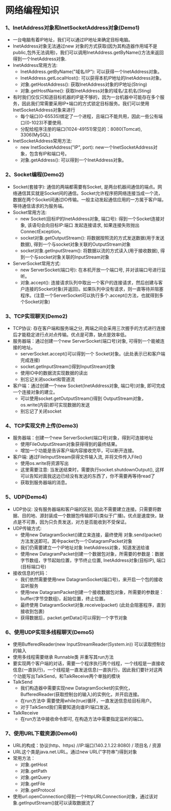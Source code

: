# 网络编程知识

### 1、InetAddress对象和InetSocketAddress对象(Demo1)
- 一台电脑有着IP地址，我们可以通过IP地址来确定目标电脑。
- InetAddress对象无法通过new 对象的方式获取(因为其构造器作用域不是public,包外无法调用)，我们可以调用InetAddress.getByName()方法来返回得到一个InetAddress对象.
- InetAddress常用方法:
    - InetAddress.getByName("域名/IP"): 可以获得一个InetAddress对象。
    - InetAddress.getLocalHost(): 可以获得本机IP地址的InetAddress对象。
    - 对象.getHostAddress(): 获取InetAddress对象的IP地址(String)
    - 对象.getHostName(): 获取InetAddress对象的域名/主机名(Sting)
- 有时我们仅仅只知道目标机器的IP是不够的，因为一台机器中可能存在多个服务，因此我们常需要采用IP+端口的方式锁定目标服务。我们可以使用InetSocketAddress对象来进行
    - 每个端口(0-65535)绑定了一个进程，且端口不能共用，因此一些公有端口(0-1023)不要使用.
    - 分配给程序注册的端口(1024-49151)常见的：8080(Tomcat), 3306(MySQL)
- InetSocketAddress常用方法:
    - new InetSocketAddress("IP", port): new一个InetSocketAddress对象，包含有IP和端口号。
    - 对象.getAddress(): 可以得到一个InetAddress对象。

### 2、Socket编程(Demo2)
- Socket(套接字): 通信的两端都需要有Socket, 是两台机器间通信的端点。网络通信其实就是Socket间的通信。Socket允许程序把网络连接当成一个流，数据在两个Socket间通过IO传输。一般主动发起通信应用的一方属于客户端，等待通信请求的为服务端。 
- Socket常用方法:
    - new Socket(目标IP的InetAddress对象, 端口号): 得到一个Socket连接对象, 该语句会向目标IP:端口 发起连接请求, 如果连接失败抛出ConnectException。
    - socket对象.getOutputStream(): 将数据按照流的方式发送数据(用于发送数据), 得到一个与socket对象关联的OutputStream对象
    - socket对象.getInputStream(): 将数据以流的方式读入(用于接收数据), 得到一个与socket对象关联的InputStream对象
- ServerSocket常用方式:
    - new ServerSocket(端口号): 在本机开放一个端口号, 并对该端口号进行监听。
    - 对象.accept(): 连接请求队列中取出一个客户的连接请求，然后创建与客户连接的Socket对象(并返回)。如果队列中没有请求，则一直等待并阻塞程序。(注意一个ServerSocket可以执行多个.accept()方法，也就得到多个Socket对象)


### 3、TCP实现聊天(Demo2)
- TCP协议: 存在客户端和服务端之分, 两端之间会采用三次握手的方式进行连接后才能稳定进行点对点传输。优点是可靠，缺点是效率低。
- 服务器端：通过创建一个new ServerSocket(端口号)对象, 可得到一个能被连接的地址。
    - serverSocket.accept()可以得到一个 Socket对象。(此处表示已和客户端完成连接)
    - socket.getInputStream()得到InputStream对象
    - 使用IO中的数据流实现数据的读出
    - 别忘记关闭socket和管道流
- 客户端：通过创建一个new Socket(InetAddress对象, 端口号)对象, 即可完成一个连接对象的建立。
    - 可以使用socket.getOutputStream()得到 OutputStream对象，os.write(内容)即可实现数据的发送
    - 别忘记了关闭socket

### 4、TCP实现文件上传(Demo3)
- 服务器端：创建一个new ServerSocket(端口号)对象，得到可连接地址
    - 使用FileOutputStream对象获得得到的最终结果。
    - 增加一个功能是告诉客户端内容接收完毕，可以断开连接。
- 客户端: 通过FileInputStream获得文件输入流, 并将文件传入File()
    - 使用os.write将资源写出
    - 这里需要注意: 当发送结束时，需要执行socket.shutdownOutput(), 这样可以告知对面我这边已经没有发送的东西了，你不需要再等待read了 
    - 获取到服务器端的消息。

### 5、UDP(Demo4)
- UDP协议: 没有服务器端和客户端的区别, 因此不需要建立连接。只需要将数据、目的地、源封装成一个数据包传输即可(类似于广播)。优点是速度快，缺点是不可靠，因为只负责发送，对方是否能收到不受保证。
- UDP传输方式:
    - 使用new DatagramSocket()建立来连接，最终使用 对象.send(packet)方法发送即可。其中packet为一个DatagramPacket对象
    - 我们仍需要建立一个IP地址对象 InetAddress对象，知道发送给谁
    - 使用new DatagramPacket创建一个数据包对象，所需要的参数是：数据字节数组，字节起始位置，字节终止位置, InetAddress对象(目标IP), 端口(目标端口号)
- 接收信息的代码：
    - 我们依然需要使用new DatagramSocket(端口号)，来开启一个包的接收监听服务
    - 使用new DatagramPacket创建一个接收数据包对象，所需要的参数是：buffer(字节空数组)，起始位置，终止位置。
    - 最终使用 DatagramSocket对象.receive(packet)  (此处会阻塞程序，直到接收到包裹)
    - 获得数据后，packet.getData()可以得到一个字节对象

### 6、使用UDP实现多线程聊天(Demo5)
- 使用BufferedReader(new InputStreamReader(System.in)) 可以读取控制台的输入
- 使用多线程需要继承 Runnable类 并重写其run方法
- 要实现两个客户端的对话，需要一个程序执行两个线程，一个线程是一直接收信息(一直执行)，一个线程是一直发送信息(一直执行)，因此我们要针对这两个功能写出TalkSend，和TalkReceive两个单独的模块
- TalkSend
    - 我们构造器中需要实现new DatagramSocket的实例化，BufferedReader(获取控制台的输入)的实例化，并开启连接。
    - 在run方法中 需要使用while(true)循环，一直发送信息给目标用户。
    - 对于TalkSend我们需要知道向谁IP/端口发送。
- TalkReceive
    - 在run方法中接收命令即可, 在构造方法中需要指定监听的端口。

### 7、使用URL下载资源(Demo6)
- URL的构成：协议(http、https) //IP:端口(140.2.1.22:8080) / 项目名 / 资源
- URL这个类是java.net.URL。通过new URL("字符串")得到对象
- 常用方法：
    - 对象.getHost
    - 对象.getPath
    - 对象.getQuery
    - 对象.getFile
    - 对象.getProtocol
- 使用url.openConnection()得到一个HttpURLConnection对象，通过该对象.getInputStream()就可以读取数据流了












